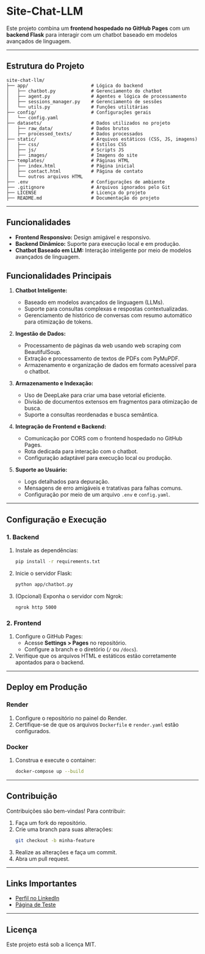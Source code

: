 


# Site-Chat-LLM

Este projeto combina um **frontend hospedado no GitHub Pages** com um **backend Flask** para interagir com um chatbot baseado em modelos avançados de linguagem.

---

## **Estrutura do Projeto**

```
site-chat-llm/
├── app/                       # Lógica do backend
│   ├── chatbot.py             # Gerenciamento do chatbot
│   ├── agent.py               # Agentes e lógica de processamento
│   ├── sessions_manager.py    # Gerenciamento de sessões
│   └── utils.py               # Funções utilitárias
├── config/                    # Configurações gerais
│   └── config.yaml
├── datasets/                  # Dados utilizados no projeto
│   ├── raw_data/              # Dados brutos
│   ├── processed_texts/       # Dados processados
├── static/                    # Arquivos estáticos (CSS, JS, imagens)
│   ├── css/                   # Estilos CSS
│   ├── js/                    # Scripts JS
│   ├── images/                # Imagens do site
├── templates/                 # Páginas HTML
│   ├── index.html             # Página inicial
│   ├── contact.html           # Página de contato
│   └── outros arquivos HTML
├── .env                       # Configurações de ambiente
├── .gitignore                 # Arquivos ignorados pelo Git
├── LICENSE                    # Licença do projeto
├── README.md                  # Documentação do projeto
```

---

## **Funcionalidades**

- **Frontend Responsivo:** Design amigável e responsivo.
- **Backend Dinâmico:** Suporte para execução local e em produção.
- **Chatbot Baseado em LLM:** Interação inteligente por meio de modelos avançados de linguagem.


## Funcionalidades Principais

1. **Chatbot Inteligente:**
   - Baseado em modelos avançados de linguagem (LLMs).
   - Suporte para consultas complexas e respostas contextualizadas.
   - Gerenciamento de histórico de conversas com resumo automático para otimização de tokens.

2. **Ingestão de Dados:**
   - Processamento de páginas da web usando web scraping com BeautifulSoup.
   - Extração e processamento de textos de PDFs com PyMuPDF.
   - Armazenamento e organização de dados em formato acessível para o chatbot.

3. **Armazenamento e Indexação:**
   - Uso de DeepLake para criar uma base vetorial eficiente.
   - Divisão de documentos extensos em fragmentos para otimização de busca.
   - Suporte a consultas reordenadas e busca semântica.

4. **Integração de Frontend e Backend:**
   - Comunicação por CORS com o frontend hospedado no GitHub Pages.
   - Rota dedicada para interação com o chatbot.
   - Configuração adaptável para execução local ou produção.

5. **Suporte ao Usuário:**
   - Logs detalhados para depuração.
   - Mensagens de erro amigáveis e tratativas para falhas comuns.
   - Configuração por meio de um arquivo `.env` e `config.yaml`.
   
---

## **Configuração e Execução**

### **1. Backend**
1. Instale as dependências:
   ```bash
   pip install -r requirements.txt
   ```
2. Inicie o servidor Flask:
   ```bash
   python app/chatbot.py
   ```
3. (Opcional) Exponha o servidor com Ngrok:
   ```bash
   ngrok http 5000
   ```

### **2. Frontend**
1. Configure o GitHub Pages:
   - Acesse **Settings > Pages** no repositório.
   - Configure a branch e o diretório (`/` ou `/docs`).
2. Verifique que os arquivos HTML e estáticos estão corretamente apontados para o backend.

---

## **Deploy em Produção**

### **Render**
1. Configure o repositório no painel do Render.
2. Certifique-se de que os arquivos `Dockerfile` e `render.yaml` estão configurados.

### **Docker**
1. Construa e execute o container:
   ```bash
   docker-compose up --build
   ```

---

## **Contribuição**

Contribuições são bem-vindas! Para contribuir:
1. Faça um fork do repositório.
2. Crie uma branch para suas alterações:
   ```bash
   git checkout -b minha-feature
   ```
3. Realize as alterações e faça um commit.
4. Abra um pull request.

---

## **Links Importantes**

- [Perfil no LinkedIn](https://br.linkedin.com/in/éric-sena)
- [Página de Teste](https://gokuhayda.github.io/nextgen_frontend/index.html)

---

## **Licença**

Este projeto está sob a licença MIT.
